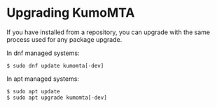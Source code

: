 # Upgrading KumoMTA

If you have installed from a repository, you can upgrade with the same process used for any package upgrade.

In dnf managed systems:

```console
$ sudo dnf update kumomta[-dev]
```

In apt managed systems:

```console
$ sudo apt update
$ sudo apt upgrade kumomta[-dev]
```
